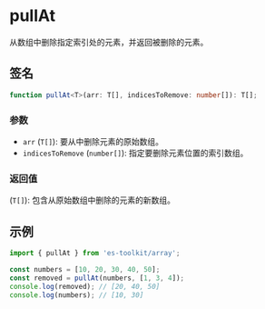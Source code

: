 # pullAt

从数组中删除指定索引处的元素，并返回被删除的元素。

## 签名

```typescript
function pullAt<T>(arr: T[], indicesToRemove: number[]): T[];
```

### 参数

- `arr` (`T[]`): 要从中删除元素的原始数组。
- `indicesToRemove` (`number[]`): 指定要删除元素位置的索引数组。

### 返回值

(`T[]`): 包含从原始数组中删除的元素的新数组。

## 示例

```typescript
import { pullAt } from 'es-toolkit/array';

const numbers = [10, 20, 30, 40, 50];
const removed = pullAt(numbers, [1, 3, 4]);
console.log(removed); // [20, 40, 50]
console.log(numbers); // [10, 30]
```
